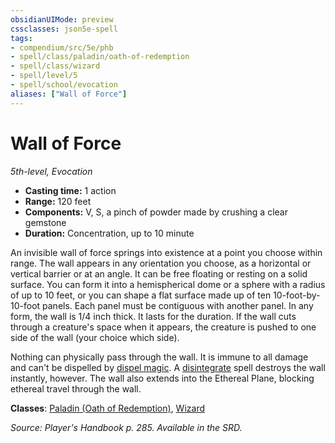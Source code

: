 ```yaml
---
obsidianUIMode: preview
cssclasses: json5e-spell
tags:
- compendium/src/5e/phb
- spell/class/paladin/oath-of-redemption
- spell/class/wizard
- spell/level/5
- spell/school/evocation
aliases: ["Wall of Force"]
---
```

# Wall of Force
*5th-level, Evocation*  

- **Casting time:** 1 action
- **Range:** 120 feet
- **Components:** V, S, a pinch of powder made by crushing a clear gemstone
- **Duration:** Concentration, up to 10 minute

An invisible wall of force springs into existence at a point you choose within range. The wall appears in any orientation you choose, as a horizontal or vertical barrier or at an angle. It can be free floating or resting on a solid surface. You can form it into a hemispherical dome or a sphere with a radius of up to 10 feet, or you can shape a flat surface made up of ten 10-foot-by-10-foot panels. Each panel must be contiguous with another panel. In any form, the wall is 1/4 inch thick. It lasts for the duration. If the wall cuts through a creature's space when it appears, the creature is pushed to one side of the wall (your choice which side).

Nothing can physically pass through the wall. It is immune to all damage and can't be dispelled by [dispel magic](z_compendium/spells/dispel-magic.md). A [disintegrate](z_compendium/spells/disintegrate.md) spell destroys the wall instantly, however. The wall also extends into the Ethereal Plane, blocking ethereal travel through the wall.

**Classes**: [Paladin (Oath of Redemption)](z_compendium/classes/paladin-oath-of-redemption-xge.md), [Wizard](z_compendium/classes/wizard.md)

*Source: Player's Handbook p. 285. Available in the SRD.*
